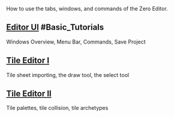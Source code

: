 How to use the tabs, windows, and commands of the Zero Editor.

 ## [Editor UI](https://github.com/zeroengineteam/ZeroDocs/blob/master/zero_editor_documentation/Tutorials/Editor/EditorUI.markdown) #Basic_Tutorials
Windows Overview, Menu Bar, Commands, Save Project

 ## [Tile Editor I](https://github.com/zeroengineteam/ZeroDocs/blob/master/zero_editor_documentation/tutorials/editor/tile_editor.markdown)
Tile sheet importing, the draw tool, the select tool

 ## [Tile Editor II](https://github.com/zeroengineteam/ZeroDocs/blob/master/zero_editor_documentation/tutorials/editor/tile_editor_ii.markdown)
Tile palettes, tile collision, tile archetypes 

 